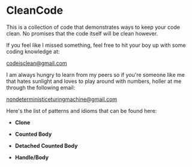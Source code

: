 # CleanCode

This is a collection of code that demonstrates ways to keep your code clean. No promises that the code itself will be clean however.

If you feel like I missed something, feel free to hit your boy up with some coding knowledge at:

codeisclean@gmail.com 

I am always hungry to learn from my peers so if you're someone like me that hates sunlight and loves to play around with numbers, holler at me through the following email:

nondeterministiceturingmachine@gmail.com


Here's the list of patterns and idioms that can be found here:

* __Clone__

* __Counted Body__

* __Detached Counted Body__

* __Handle/Body__
